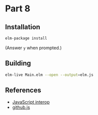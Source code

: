 Part 8
======

## Installation

```bash
elm-package install
```

(Answer `y` when prompted.)


## Building

```bash
elm-live Main.elm --open --output=elm.js
```

## References

* [JavaScript interop](http://guide.elm-lang.org/interop/javascript.html)
* [github.js](https://github.com/michael/github)
